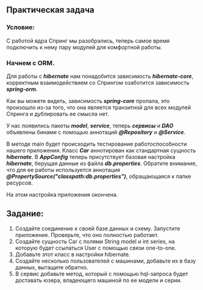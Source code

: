 ## Практическая задача
### Условие:
С работой ядра Спринг мы разобрались, теперь самое время подключить к нему пару модулей для комфортной работы.
### Начнем с ORM.
Для работы с ***hibernate*** нам понадобится зависимость ***hibernate-core***, корректным взаимодействием со Спрингом озаботится зависимость ***spring-orm***.

Как вы можете видеть, зависимость ***spring-core*** пропала, это произошло из-за того, что она является транзитной для всех модулей Спринга и дублировать ее смысла нет.

У нас появились пакеты ***model***, ***service***, теперь ***сервисы*** и ***DAO*** объявлены бинами с помощью аннотаций ***@Repository*** и ***@Service***.

В методе main будет происходить тестирование работоспособности нашего приложения. Класс ***Car*** аннотирован как стандартная сущность ***hibernate***. В ***AppConfig*** теперь присутствует базовая настройка ***hibernate***, берущая данные из файла ***db.properties***. Обратите внимание, что для ее работы используется аннотация ***@PropertySource("classpath:db.properties")***, обращающаяся к папке ресурсов.

На этом настройка приложения окончена.

## Задание:
1. Создайте соединение к своей базе данных и схему. Запустите приложение. Проверьте, что оно полностью работает.
2. Создайте сущность Car с полями String model и int series, на которую будет ссылаться User с помощью связи one-to-one.
3. Добавьте этот класс в настройки hibernate.
4. Создайте несколько пользователей с машинами, добавьте их в базу данных, вытащите обратно.
5. В сервис добавьте метод, который с помощью hql-запроса будет доставать юзера, владеющего машиной по ее модели и серии.